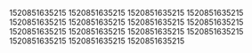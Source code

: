 1520851635215
1520851635215
1520851635215
1520851635215
1520851635215
1520851635215
1520851635215
1520851635215
1520851635215
1520851635215
1520851635215
1520851635215
1520851635215
1520851635215
1520851635215